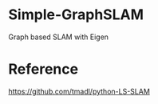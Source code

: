 # Simple-GraphSLAM
Graph based SLAM with Eigen

# Reference
https://github.com/tmadl/python-LS-SLAM
